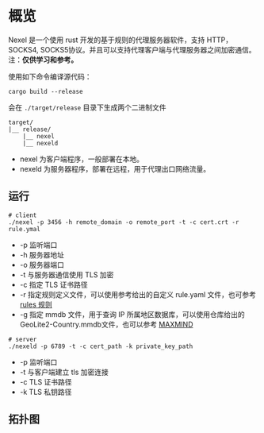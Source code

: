 # 概览
Nexel 是一个使用 rust 开发的基于规则的代理服务器软件，支持 HTTP，SOCKS4, SOCKS5协议。并且可以支持代理客户端与代理服务器之间加密通信。  
注：**仅供学习和参考。**

使用如下命令编译源代码：
```shell
cargo build --release
```
会在 ``./target/release`` 目录下生成两个二进制文件
```shell
target/
|__ release/
    |__ nexel
    |__ nexeld
```
- nexel 为客户端程序，一般部署在本地。
- nexeld 为服务器程序，部署在远程，用于代理出口网络流量。
## 运行
```shell
# client
./nexel -p 3456 -h remote_domain -o remote_port -t -c cert.crt -r rule.ymal
```
- -p 监听端口
- -h 服务器地址
- -o 服务器端口
- -t 与服务器通信使用 TLS 加密
- -c 指定 TLS 证书路径
- -r 指定规则定义文件，可以使用参考给出的自定义 rule.yaml 文件，也可参考 [rules 规则](https://clash.wiki/configuration/rules.html)
- -g 指定 mmdb 文件，用于查询 IP 所属地区数据库，可以使用仓库给出的 GeoLite2-Country.mmdb文件，也可以参考 [MAXMIND](https://www.maxmind.com/en/accounts/1057003/geoip/downloads)
```shell
# server
./nexeld -p 6789 -t -c cert_path -k private_key_path
```
- -p 监听端口
- -t 与客户端建立 tls 加密连接
- -c TLS 证书路径
- -k TLS 私钥路径
## 拓扑图
